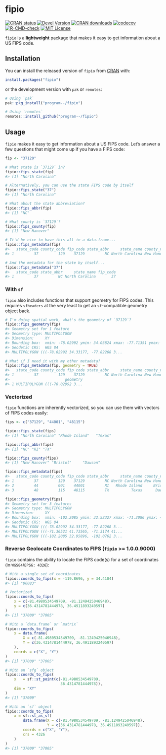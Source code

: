 
<!-- README.md is generated from README.Rmd. Please edit that file -->

# fipio

<!-- badges: start -->

[![CRAN
status](https://www.r-pkg.org/badges/version/fipio)](https://CRAN.R-project.org/package=fipio)
[![Devel
Version](https://img.shields.io/badge/devel%20version-1.0.0.9000-blue.svg)](https://github.com/program--/fipio)
[![CRAN
downloads](https://cranlogs.r-pkg.org/badges/fipio)](https://CRAN.R-project.org/package=fipio)
[![codecov](https://codecov.io/gh/program--/fipio/branch/master/graph/badge.svg?token=1ODDHARQM1)](https://codecov.io/gh/program--/fipio)
[![R-CMD-check](https://github.com/program--/fipio/workflows/R-CMD-check/badge.svg)](https://github.com/program--/fipio/actions)
[![MIT
License](https://img.shields.io/badge/license-MIT-blue.svg)](https://opensource.org/licenses/MIT)
<!-- badges: end -->

`fipio` is a **lightweight** package that makes it easy to get
information about a US FIPS code.

## Installation

You can install the released version of `fipio` from
[CRAN](https://CRAN.R-project.org) with:

``` r
install.packages("fipio")
```

or the development version with `pak` or `remotes`:

``` r
# Using `pak`
pak::pkg_install("program--/fipio")

# Using `remotes`
remotes::install_github("program--/fipio")
```

## Usage

`fipio` makes it easy to get information about a US FIPS code. Let’s
answer a few questions that might come up if you have a FIPS code:

``` r
fip <- "37129"

# What state is `37129` in?
fipio::fips_state(fip)
#> [1] "North Carolina"

# Alternatively, you can use the state FIPS code by itself
fipio::fips_state("37")
#> [1] "North Carolina"

# What about the state abbreviation?
fipio::fips_abbr(fip)
#> [1] "NC"

# What county is `37129`?
fipio::fips_county(fip)
#> [1] "New Hanover"

# It'd be nice to have this all in a data.frame...
fipio::fips_metadata(fip)
#>   state_code county_code fip_code state_abbr     state_name county_name
#> 1         37         129    37129         NC North Carolina New Hanover

# And the metadata for the state by itself...
fipio::fips_metadata("37")
#>   state_code state_abbr     state_name fip_code
#> 1         37         NC North Carolina       37
```

### With `sf`

`fipio` also includes functions that support geometry for FIPS codes.
This requires `sfheaders` at the very least to get an `sf`-compatible
geometry object back.

``` r
# I'm doing spatial work, what's the geometry of `37129`?
fipio::fips_geometry(fip)
#> Geometry set for 1 feature 
#> Geometry type: MULTIPOLYGON
#> Dimension:     XY
#> Bounding box:  xmin: -78.02992 ymin: 34.03824 xmax: -77.71351 ymax: 34.38903
#> Geodetic CRS:  WGS 84
#> MULTIPOLYGON (((-78.02992 34.33177, -77.82268 3...

# What if I need it with my other metadata?
fipio::fips_metadata(fip, geometry = TRUE)
#>   state_code county_code fip_code state_abbr     state_name county_name
#> 1         37         129    37129         NC North Carolina New Hanover
#>                         geometry
#> 1 MULTIPOLYGON (((-78.02992 3...
```

### Vectorized

`fipio` functions are inherently vectorized, so you can use them with
vectors of FIPS codes easily:

``` r
fips <- c("37129", "44001", "48115")

fipio::fips_state(fips)
#> [1] "North Carolina" "Rhode Island"   "Texas"

fipio::fips_abbr(fips)
#> [1] "NC" "RI" "TX"

fipio::fips_county(fips)
#> [1] "New Hanover" "Bristol"     "Dawson"

fipio::fips_metadata(fips)
#>   state_code county_code fip_code state_abbr     state_name county_name
#> 1         37         129    37129         NC North Carolina New Hanover
#> 2         44         001    44001         RI   Rhode Island     Bristol
#> 3         48         115    48115         TX          Texas      Dawson

fipio::fips_geometry(fips)
#> Geometry set for 3 features 
#> Geometry type: MULTIPOLYGON
#> Dimension:     XY
#> Bounding box:  xmin: -102.2085 ymin: 32.52327 xmax: -71.2086 ymax: 41.77726
#> Geodetic CRS:  WGS 84
#> MULTIPOLYGON (((-78.02992 34.33177, -77.82268 3...
#> MULTIPOLYGON (((-71.36521 41.73565, -71.3174 41...
#> MULTIPOLYGON (((-102.2085 32.95896, -102.0762 3...
```

### Reverse Geolocate Coordinates to FIPS (`fipio` \>= 1.0.0.9000)

`fipio` contains the ability to locate the FIPS code(s) for a set of
coordinates (in `WGS84`/`EPSG: 4326`):

``` r
# With a single set of coordinates
fipio::coords_to_fips(x = -119.8696, y = 34.4184)
#> [1] "06083"

# Vectorized
fipio::coords_to_fips(
    x = c(-81.4980534549709, -81.1249425046948),
    y = c(36.4314781444978, 36.4911893240597)
)
#> [1] "37009" "37005"

# With a `data.frame` or `matrix`
fipio::coords_to_fips(
    x = data.frame(
        X = c(-81.4980534549709, -81.1249425046948),
        Y = c(36.4314781444978, 36.4911893240597)
    ),
    coords = c("X", "Y")
)
#> [1] "37009" "37005"

# With an `sfg` object
fipio::coords_to_fips(
    x   = sf::st_point(c(-81.4980534549709,
                         36.4314781444978)),
    dim = "XY"
)
#> [1] "37009"

# With an `sf` object
fipio::coords_to_fips(
    x = sf::st_as_sf(
        data.frame(X = c(-81.4980534549709, -81.1249425046948),
                   Y = c(36.4314781444978, 36.4911893240597)),
        coords = c("X", "Y"),
        crs = 4326
    )
)
#> [1] "37009" "37005"
```
